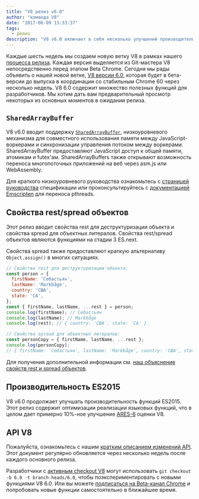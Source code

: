 ```yaml
---
title: "V8 релиз v6.0"
author: "команда V8"
date: "2017-06-09 13:33:37"
tags: 
  - релиз
description: "V8 v6.0 включает в себя несколько улучшений производительности и вводит поддержку `SharedArrayBuffer` и свойств rest/spread объектов."
---
```

Каждые шесть недель мы создаем новую ветку V8 в рамках нашего [процесса релиза](/docs/release-process). Каждая версия выделяется из Git-мастера V8 непосредственно перед этапом Beta Chrome. Сегодня мы рады объявить о нашей новой ветке, [V8 версии 6.0](https://chromium.googlesource.com/v8/v8.git/+log/branch-heads/6.0), которая будет в бета-версии до выпуска в координации со стабильным Chrome 60 через несколько недель. V8 6.0 содержит множество полезных функций для разработчиков. Мы хотим дать вам предварительный просмотр некоторых из основных моментов в ожидании релиза.

<!--truncate-->
## `SharedArrayBuffer`

V8 v6.0 вводит поддержку [`SharedArrayBuffer`](https://developer.mozilla.org/en-US/docs/Web/JavaScript/Reference/Global_Objects/SharedArrayBuffer), низкоуровневого механизма для совместного использования памяти между JavaScript-воркерами и синхронизации управления потоком между воркерами. SharedArrayBuffer предоставляют JavaScript доступ к общей памяти, атомикам и futex'ам. SharedArrayBuffers также открывают возможность переноса многопоточных приложений на веб через asm.js или WebAssembly.

Для краткого низкоуровневого руководства ознакомьтесь с [страницей руководства](https://github.com/tc39/ecmascript_sharedmem/blob/master/TUTORIAL.md) спецификации или проконсультируйтесь с [документацией Emscripten](https://kripken.github.io/emscripten-site/docs/porting/pthreads.html) для переноса pthreads.

## Свойства rest/spread объектов

Этот релиз вводит свойства rest для деструктуризации объекта и свойства spread для объектных литералов. Свойства rest/spread объектов являются функциями на стадии 3 ES.next.

Свойства spread также предоставляют краткую альтернативу `Object.assign()` в многих ситуациях.

```js
// Свойства rest для деструктуризации объекта:
const person = {
  firstName: 'Себастьян',
  lastName: 'Markbåge',
  country: 'США',
  state: 'CA',
};
const { firstName, lastName, ...rest } = person;
console.log(firstName); // Себастьян
console.log(lastName); // Markbåge
console.log(rest); // { country: 'США', state: 'CA' }

// Свойства spread для объектных литералов:
const personCopy = { firstName, lastName, ...rest };
console.log(personCopy);
// { firstName: 'Себастьян', lastName: 'Markbåge', country: 'США', state: 'CA' }
```

Для получения дополнительной информации см. [наш объяснение свойств rest и spread объектов](/features/object-rest-spread).

## Производительность ES2015

V8 v6.0 продолжает улучшать производительность функций ES2015. Этот релиз содержит оптимизации реализации языковых функций, что в целом дает примерно 10%-ное улучшение [ARES-6](http://browserbench.org/ARES-6/) оценки V8.

## API V8

Пожалуйста, ознакомьтесь с нашим [кратким описанием изменений API](https://docs.google.com/document/d/1g8JFi8T_oAE_7uAri7Njtig7fKaPDfotU6huOa1alds/edit). Этот документ регулярно обновляется через несколько недель после каждого основного релиза.

Разработчики с [активным checkout V8](/docs/source-code#using-git) могут использовать `git checkout -b 6.0 -t branch-heads/6.0`, чтобы поэкспериментировать с новыми функциями V8 6.0. Или вы можете [подписаться на Beta-канал Chrome](https://www.google.com/chrome/browser/beta.html) и попробовать новые функции самостоятельно в ближайшее время.
